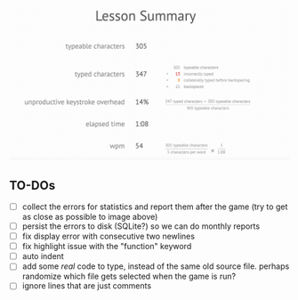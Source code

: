 ![report sample](./img/sample.png)

## TO-DOs
- [ ] collect the errors for statistics and report them after the game (try to get as close as possible to image above)
- [ ] persist the errors to disk (SQLite?) so we can do monthly reports
- [ ] fix display error with consecutive two newlines
- [ ] fix highlight issue with the "function" keyword
- [ ] auto indent
- [ ] add some *real* code to type, instead of the same old source file. perhaps randomize which file gets selected when the game is run?
- [ ] ignore lines that are just comments
